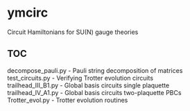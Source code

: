 # ymcirc
Circuit Hamiltonians for SU(N) gauge theories

## TOC
decompose_pauli.py - Pauli string decomposition of matrices  
test_circuits.py - Verifying Trotter evolution circuits  
trailhead_III_B1.py - Global basis circuits single plaquette  
trailhead_IV_A1.py - Global basis circuits two-plaquette PBCs  
Trotter_evol.py - Trotter evolution routines
